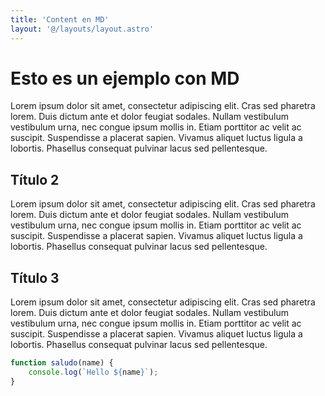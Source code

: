 ```yaml
---
title: 'Content en MD'
layout: '@/layouts/layout.astro'
---
```


# Esto es un ejemplo con MD

Lorem ipsum dolor sit amet, consectetur adipiscing elit. Cras sed pharetra lorem. Duis dictum ante et dolor feugiat sodales. Nullam vestibulum vestibulum urna, nec congue ipsum mollis in. Etiam porttitor ac velit ac suscipit. Suspendisse a placerat sapien. Vivamus aliquet luctus ligula a lobortis. Phasellus consequat pulvinar lacus sed pellentesque.

## Título 2

Lorem ipsum dolor sit amet, consectetur adipiscing elit. Cras sed pharetra lorem. Duis dictum ante et dolor feugiat sodales. Nullam vestibulum vestibulum urna, nec congue ipsum mollis in. Etiam porttitor ac velit ac suscipit. Suspendisse a placerat sapien. Vivamus aliquet luctus ligula a lobortis. Phasellus consequat pulvinar lacus sed pellentesque.

## Título 3

Lorem ipsum dolor sit amet, consectetur adipiscing elit. Cras sed pharetra lorem. Duis dictum ante et dolor feugiat sodales. Nullam vestibulum vestibulum urna, nec congue ipsum mollis in. Etiam porttitor ac velit ac suscipit. Suspendisse a placerat sapien. Vivamus aliquet luctus ligula a lobortis. Phasellus consequat pulvinar lacus sed pellentesque.

```javascript
function saludo(name) {
	console.log(`Hello ${name}`);
}
```
